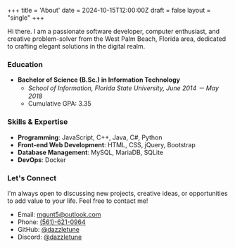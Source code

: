 +++
title = 'About'
date = 2024-10-15T12:00:00Z
draft = false
layout = "single"
+++

Hi there. I am a passionate software developer, computer enthusiast, and creative problem-solver from the West Palm Beach, Florida area, dedicated to crafting elegant solutions in the digital realm.

### Education

- **Bachelor of Science (B.Sc.) in Information Technology**
  - *School of Information, Florida State University, June 2014 － May 2018*
  - Cumulative GPA: 3.35

### Skills & Expertise

- **Programming**: JavaScript, C++, Java, C#, Python
- **Front-end Web Development**: HTML, CSS, jQuery, Bootstrap
- **Database Management**: MySQL, MariaDB, SQLite
- **DevOps**: Docker

### Let's Connect

I'm always open to discussing new projects, creative ideas, or opportunities to add value to your life. Feel free to contact me!

- Email: <mgunt5@outlook.com>
- Phone: [(561)-621-0964](tel:+15616210964)
- GitHub: [@dazzletune](https://github.com/dazzletune)
- Discord: [@dazzletune](https://discord.com/users/1153385697512804362)
